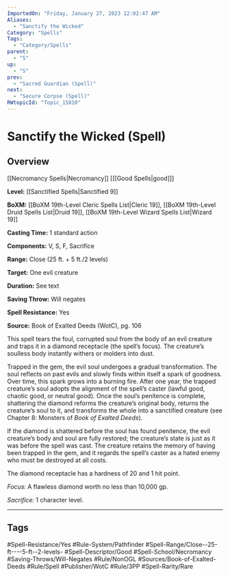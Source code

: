 ```yaml
---
ImportedOn: "Friday, January 27, 2023 12:02:47 AM"
Aliases:
  - "Sanctify the Wicked"
Category: "Spells"
Tags:
  - "Category/Spells"
parent:
  - "S"
up:
  - "S"
prev:
  - "Sacred Guardian (Spell)"
next:
  - "Secure Corpse (Spell)"
RWtopicId: "Topic_15810"
---
```

# Sanctify the Wicked (Spell)
## Overview
[[Necromancy Spells|Necromancy]] \[[[Good Spells|good]]]

**Level:** [[Sanctified Spells|Sanctified 9]]

**BoXM:** [[BoXM 19th-Level Cleric Spells List|Cleric 19]], [[BoXM 19th-Level Druid Spells List|Druid 19]], [[BoXM 19th-Level Wizard Spells List|Wizard 19]]

**Casting Time:** 1 standard action

**Components:** V, S, F, Sacrifice

**Range:** Close (25 ft. + 5 ft./2 levels)

**Target:** One evil creature

**Duration:** See text

**Saving Throw:** Will negates

**Spell Resistance:** Yes

**Source:** Book of Exalted Deeds (WotC)­, pg. 106

This spell tears the foul, corrupted soul from the body of an evil creature and traps it in a diamond receptacle (the spell’s focus). The creature’s soulless body instantly withers or molders into dust.

Trapped in the gem, the evil soul undergoes a gradual transformation. The soul reflects on past evils and slowly finds within itself a spark of goodness. Over time, this spark grows into a burning fire. After one year, the trapped creature’s soul adopts the alignment of the spell’s caster (lawful good, chaotic good, or neutral good). Once the soul’s penitence is complete, shattering the diamond reforms the creature’s original body, returns the creature’s soul to it, and transforms the whole into a sanctified creature (see Chapter 8: Monsters of *Book of Exalted Deeds*).

If the diamond is shattered before the soul has found penitence, the evil creature’s body and soul are fully restored; the creature’s state is just as it was before the spell was cast. The creature retains the memory of having been trapped in the gem, and it regards the spell’s caster as a hated enemy who must be destroyed at all costs.

The diamond receptacle has a hardness of 20 and 1 hit point.

*Focus:* A flawless diamond worth no less than 10,000 gp.

*Sacrifice:* 1 character level.


---
## Tags
#Spell-Resistance/Yes #Rule-System/Pathfinder #Spell-Range/Close--25-ft----5-ft--2-levels- #Spell-Descriptor/Good #Spell-School/Necromancy #Saving-Throws/Will-Negates #Rule/NonOGL #Sources/Book-of-Exalted-Deeds #Rule/Spell #Publisher/WotC #Rule/3PP #Spell-Rarity/Rare

